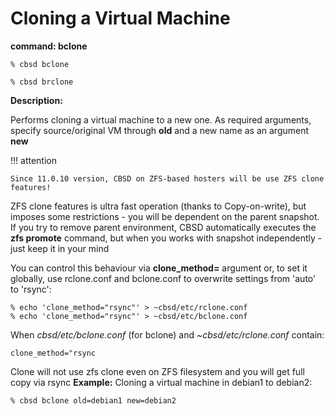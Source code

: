 # Cloning a Virtual Machine

**command: bclone**

```
% cbsd bclone

% cbsd brclone
```

**Description:**

Performs cloning a virtual machine to a new one. As required arguments, specify source/original VM through **old** and a new name as an argument **new**

!!! attention

    Since 11.0.10 version, CBSD on ZFS-based hosters will be use ZFS clone features!


ZFS clone features is ultra fast operation (thanks to Copy-on-write), but imposes some restrictions - you will be dependent on the parent snapshot. If you try to remove parent environment, CBSD automatically executes the **zfs promote** command, but when you works with snapshot independently - just keep it in your mind

You can control this behaviour via **clone_method=** argument or, to set it globally, use rclone.conf and bclone.conf to overwrite settings from 'auto' to 'rsync':

```
% echo 'clone_method="rsync"' > ~cbsd/etc/rclone.conf
% echo 'clone_method="rsync"' > ~cbsd/etc/bclone.conf
```

When _cbsd/etc/bclone.conf_ (for bclone) and _~cbsd/etc/rclone.conf_ contain:

```
clone_method="rsync
```

Clone will not use zfs clone even on ZFS filesystem and you will get full copy via rsync
**Example:** Cloning a virtual machine in debian1 to debian2:

```
% cbsd bclone old=debian1 new=debian2
```


